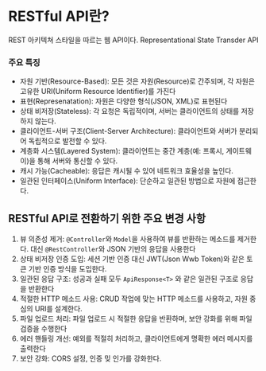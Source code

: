 # RESTful API란?
REST 아키텍쳐 스타일을 따르는 웹 API이다. 
Representational State Transder API

### 주요 특징
 - 자원 기반(Resource-Based): 모든 것은 자원(Resource)로 간주되며, 각 자원은 고유한 URI(Uniform Resource Identifier)를 가진다
 - 표현(Represenatation): 자원은 다양한 형식(JSON, XML)로 표현된다
 - 상태 비저장(Stateless): 각 요청은 독립적이며, 서버는 클라이언트의 상태를 저장하지 않는다.
 - 클라이언트-서버 구조(Client-Server Architecture): 클라이언트와 서버가 분리되어 독립적으로 발전할 수 있다.
 - 계층화 시스템(Layered System): 클라이언트는 중간 계층(예: 프록시, 게이트웨이)을 통해 서버와 통신할 수 있다.
 - 캐시 가능(Cacheable): 응답은 캐시될 수 있어 네트워크 효율성을 높인다.
 - 일관된 인터페이스(Uniform Interface): 단순하고 일관된 방법으로 자원에 접근한다.

## RESTful API로 전환하기 위한 주요 변경 사항
1. 뷰 의존성 제거: `@Controller`와 `Model`을 사용하여 뷰를 반환하는 메소드를 제거한다. 대신 `@RestController`와 JSON 기반의 응답을 사용한다
2. 상태 비저장 인증 도입: 세션 기반 인증 대신 JWT(Json Wwb Token)와 같은 토큰 기반 인증 방식을 도입한다.
3. 일관된 응답 구조: 성공과 실패 모두 `ApiResponse<T>` 와 같은 일관된 구조로 응답을 반환한다
4. 적절한 HTTP 메소드 사용: CRUD 작업에 맞는 HTTP 메소드를 사용하고, 자원 중심의 URI를 설계한다.
5. 파일 업로드 처리: 파일 업로드 시 적절한 응답을 반환하며, 보안 강화를 위해 파일 검증을 수행한다
6. 에러 핸들링 개선: 예외를 적절히 처리하고, 클라이언트에게 명확한 에러 메시지를 출력한다
7. 보안 강화: CORS 설정, 인증 밎 인가를 강화한다.
